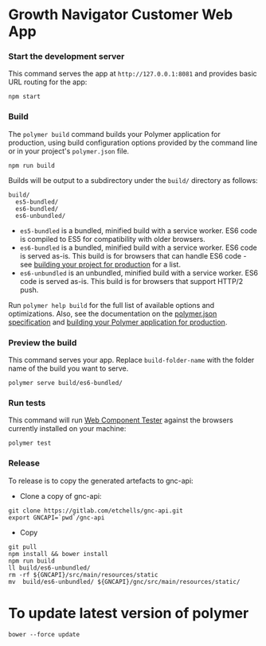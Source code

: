 # Growth Navigator Customer Web App

### Start the development server

This command serves the app at `http://127.0.0.1:8081` and provides basic URL
routing for the app:

    npm start

### Build

The `polymer build` command builds your Polymer application for production, using build configuration options provided by the command line or in your project's `polymer.json` file.

	npm run build

Builds will be output to a subdirectory under the `build/` directory as follows:

```
build/
  es5-bundled/
  es6-bundled/
  es6-unbundled/
```

* `es5-bundled` is a bundled, minified build with a service worker. ES6 code is compiled to ES5 for compatibility with older browsers.
* `es6-bundled` is a bundled, minified build with a service worker. ES6 code is served as-is. This build is for browsers that can handle ES6 code - see [building your project for production](https://www.polymer-project.org/2.0/toolbox/build-for-production#compiling) for a list.
* `es6-unbundled` is an unbundled, minified build with a service worker. ES6 code is served as-is. This build is for browsers that support HTTP/2 push.

Run `polymer help build` for the full list of available options and optimizations. Also, see the documentation on the [polymer.json specification](https://www.polymer-project.org/2.0/docs/tools/polymer-json) and [building your Polymer application for production](https://www.polymer-project.org/2.0/toolbox/build-for-production).

### Preview the build

This command serves your app. Replace `build-folder-name` with the folder name of the build you want to serve.

    polymer serve build/es6-bundled/

### Run tests

This command will run [Web Component Tester](https://github.com/Polymer/web-component-tester)
against the browsers currently installed on your machine:

    polymer test

### Release

To release is to copy the generated artefacts to gnc-api:

* Clone a copy of gnc-api:

```
git clone https://gitlab.com/etchells/gnc-api.git
export GNCAPI=`pwd`/gnc-api
```

* Copy

```
git pull
npm install && bower install
npm run build
ll build/es6-unbundled/
rm -rf ${GNCAPI}/src/main/resources/static
mv  build/es6-unbundled/ ${GNCAPI}/gnc/src/main/resources/static/
```


# To update latest version of polymer

```
bower --force update
```
